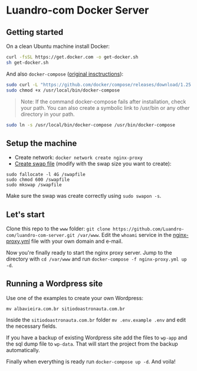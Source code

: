 # Luandro-com Docker Server

## Getting started

On a clean Ubuntu machine install Docker:
```bash
curl -fsSL https://get.docker.com -o get-docker.sh
sh get-docker.sh
```

And also `docker-compose` ([original insctructions](https://docs.docker.com/compose/install/)):
```bash
sudo curl -L "https://github.com/docker/compose/releases/download/1.25.5/docker-compose-$(uname -s)-$(uname -m)" -o /usr/local/bin/docker-compose
sudo chmod +x /usr/local/bin/docker-compose
```

> Note: If the command docker-compose fails after installation, check your path. You can also create a symbolic link to /usr/bin or any other directory in your path.

```bash
sudo ln -s /usr/local/bin/docker-compose /usr/bin/docker-compose
```
## Setup the machine

- Create network: `docker network create nginx-proxy`
- [Create swap file](https://www.digitalocean.com/community/tutorials/how-to-add-swap-on-ubuntu-14-04) (modify with the swap size you want to create):
```
sudo fallocate -l 4G /swapfile
sudo chmod 600 /swapfile
sudo mkswap /swapfile
``` 
Make sure the swap was create correctly using `sudo swapon -s`.

## Let's start

Clone this repo to the `www` folder: `git clone https://github.com/Luandro-com/luandro-com-server.git /var/www`. Edit the `whoami` service in the [nginx-proxy.yml](https://github.com/Luandro-com/luandro-com-server/blob/master/nginx-proxy.yml) file with your own domain and e-mail.

Now you're finally ready to start the nginx proxy server. Jump to the directory with `cd /var/www` and run `docker-compose -f nginx-proxy.yml up -d`.

## Running a Wordpress site

Use one of the examples to create your own Wordpress:
```
mv albavieira.com.br sitiodoastronauta.com.br
```

Inside the `sitiodoastronauta.com.br` folder `mv .env.example .env` and edit the necessary fields.

If you have a backup of existing Wordpress site add the files to `wp-app` and the sql dump file to `wp-data`. That will start the project from the backup automatically.

Finally when everything is ready run `docker-compose up -d`. And voila!
